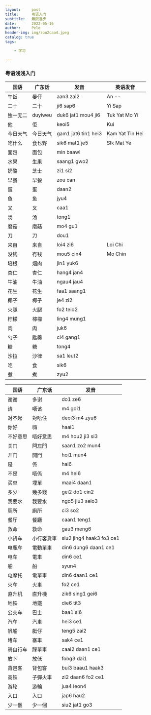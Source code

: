 ```yaml
---
layout:     post
title:      粤语入门
subtitle:   無限進步
date:       2022-05-16
author:     Pele
header-img: img/zou2caa4.jpeg
catalog: true
tags:

    - 学习

---
```


### 粤语浅浅入门



| 国语     | 广东话   | 发音                 | 英语发音        |
| -------- | -------- | -------------------- | --------------- |
| 午饭     | 晏仔     | aan3 zai2            | An --           |
| 二十     | 二十     | ji6 sap6             | Yi Sap          |
| 独一无二 | duyiweu  | duk6 jat1 mou4 ji6   | Tuk Yat Mo Yi   |
| 他       | 佢       | keoi5                | Kui             |
| 今日天气 | 今日天气 | gam1 jat6  tin1 hei3 | Kam Yat Tin Hei |
| 吃什么   | 食乜野   | sik6 mat1 je5        | SIk Mat Ye      |
| 面包     | 面包     | min baawl            |                 |
| 水果     | 生果     | saang1 gwo2          |                 |
| 奶酪     | 芝士     | zi1 si2              |                 |
| 早餐     | 早餐     | zou can              |                 |
| 蛋       | 蛋       | daan2                |                 |
| 鱼       | 鱼       | jyu4                 |                 |
| 叉       | 叉       | caa1                 |                 |
| 汤       | 汤       | tong1                |                 |
| 磨菇     | 磨菇     | mo4 gu1              |                 |
| 刀       | 刀       | dou1                 |                 |
| 来自     | 来自     | loi4 zi6             | Loi Chi         |
| 没钱     | 冇钱     | mou5 cin4            | Mo Chin         |
| 培根     | 烟肉     | jin1 yuk6            |                 |
| 杏仁     | 杏仁     | hang4 jan4           |                 |
| 牛油     | 牛油     | ngau4 jau4           |                 |
| 花生     | 花生     | faa1 saang1          |                 |
| 椰子     | 椰子     | je4 zi2              |                 |
| 火腿     | 火腿     | fo2 teio2            |                 |
| 柠檬     | 檸檬     | ling4 mung1          |                 |
| 肉       | 肉       | juk6                 |                 |
| 勺子     | 匙羹     | ci4 gang1            |                 |
| 糖       | 糖       | tong4                |                 |
| 沙拉     | 沙律     | sa1 leut2            |                 |
| 吃       | 食       | sik6                 |                 |
| 煮       | 煮       | zyu2                 |                 |



| 国语     | 广东话   | 发音            |
| -------- | -------- | --------------- |
| 谢谢     | 多谢     | do1 ze6         |
| 请       | 唔该     | m4 goi1         |
| 对不起   | 對唔住   | deoi3 m4 zyu6   |
| 你好     | 嗨       | haai1           |
| 不好意思 | 唔好意思 | m4 hou2 ji3 si3 |
| 关门     | 閂左門   | saan1 zo2 mun4  |
| 开门     | 開門     | hoi1 mun4       |
| 是       | 係       | hai6            |
| 不是     | 唔係     | m4 hei6         |
| 买单     | 埋單     | maai4 daan1     |
| 多少     | 幾多錢   | gei2 do1 cin2   |
| 我要水   | 我要水   | ngo5 jiu3 seio3 |
| 厕所     | 廁所     | ci3 so2         |
| 餐厅     | 餐廳     | caan1 teng1     |
| 救命     | 救命     | gau3 meng6      |
| 小货车   |小行客貨車       |siu2 jing4 haak3 fo3 ce1       |
| 电瓶车|電動單車| din6 dung6 daan1 ce1|
| 电车 | 電車| din6 ce1|
| 船 | 船| syun4|
|电摩托 | 電單車| din6 daan1 ce1 |
| 火车 | 火車 | fo2 ce1 |
| 直升机 | 直升機 | zik6 sing1 gei6 |
|地铁 | 地鐵|die6 tit3 |
|公交车| 巴士 | baa1 si6|
|汽车 | 汽車 |hei3 ce1|
|帆船 | 艇仔 | teng5 zai2|
| 堵车 | 塞車 | sak4 ce1 |
| 骑自行车 | 踩單車 | caai2 daan1 ce1 |
| 放下 | 放低 | fong3 dai1 |
| 背包客 | 背包客 | bui3 baau1 haak3 |
| 高铁 | 子彈火車 | zi2 daan6 fo2 ce1 |
| 游轮 | 游輪 | jua4 leon4 |
| 入口 | 入口 | jap6 hau2 |
| 少一個 | 少一個 | siu2 jat1 go3 |


